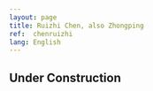 ```yaml
---
layout: page
title: Ruizhi Chen, also Zhongping
ref:  chenruizhi
lang: English
---
```


<h2>Under Construction</h2>

